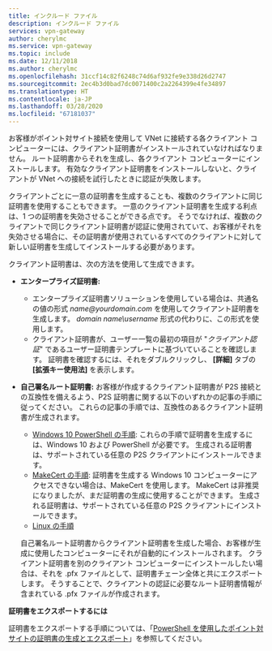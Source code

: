 ```yaml
---
title: インクルード ファイル
description: インクルード ファイル
services: vpn-gateway
author: cherylmc
ms.service: vpn-gateway
ms.topic: include
ms.date: 12/11/2018
ms.author: cherylmc
ms.openlocfilehash: 31ccf14c82f6248c74d6af932fe9e338d26d2747
ms.sourcegitcommit: 2ec4b3d0bad7dc0071400c2a2264399e4fe34897
ms.translationtype: HT
ms.contentlocale: ja-JP
ms.lasthandoff: 03/28/2020
ms.locfileid: "67181037"
---
```

お客様がポイント対サイト接続を使用して VNet に接続する各クライアント コンピューターには、クライアント証明書がインストールされていなければなりません。 ルート証明書からそれを生成し、各クライアント コンピューターにインストールします。 有効なクライアント証明書をインストールしないと、クライアントが VNet への接続を試行したときに認証が失敗します。

クライアントごとに一意の証明書を生成することも、複数のクライアントに同じ証明書を使用することもできます。 一意のクライアント証明書を生成する利点は、1 つの証明書を失効させることができる点です。 そうでなければ、複数のクライアントで同じクライアント証明書が認証に使用されていて、お客様がそれを失効させる場合に、その証明書が使用されているすべてのクライアントに対して新しい証明書を生成してインストールする必要があります。

クライアント証明書は、次の方法を使用して生成できます。

- **エンタープライズ証明書:**

  - エンタープライズ証明書ソリューションを使用している場合は、共通名の値の形式 *name\@yourdomain.com* を使用してクライアント証明書を生成します。 *domain name\username* 形式の代わりに、この形式を使用します。
  - クライアント証明書が、ユーザー一覧の最初の項目が "*クライアント認証*" であるユーザー証明書テンプレートに基づいていることを確認します。 証明書を確認するには、それをダブルクリックし、 **[詳細]** タブの **[拡張キー使用法]** を表示します。

- **自己署名ルート証明書:** お客様が作成するクライアント証明書が P2S 接続との互換性を備えるよう、P2S 証明書に関する以下のいずれかの記事の手順に従ってください。 これらの記事の手順では、互換性のあるクライアント証明書が生成されます。 

  * [Windows 10 PowerShell の手順](../articles/vpn-gateway/vpn-gateway-certificates-point-to-site.md#clientcert): これらの手順で証明書を生成するには、Windows 10 および PowerShell が必要です。 生成される証明書は、サポートされている任意の P2S クライアントにインストールできます。
  * [MakeCert の手順](../articles/vpn-gateway/vpn-gateway-certificates-point-to-site-makecert.md): 証明書を生成する Windows 10 コンピューターにアクセスできない場合は、MakeCert を使用します。 MakeCert は非推奨になりましたが、まだ証明書の生成に使用することができます。 生成される証明書は、サポートされている任意の P2S クライアントにインストールできます。
  * [Linux の手順](../articles/vpn-gateway/vpn-gateway-certificates-point-to-site-linux.md)

  自己署名ルート証明書からクライアント証明書を生成した場合、お客様が生成に使用したコンピューターにそれが自動的にインストールされます。 クライアント証明書を別のクライアント コンピューターにインストールしたい場合は、それを .pfx ファイルとして、証明書チェーン全体と共にエクスポートします。 そうすることで、クライアントの認証に必要なルート証明書情報が含まれている .pfx ファイルが作成されます。 

**証明書をエクスポートするには**

証明書をエクスポートする手順については、「[PowerShell を使用したポイント対サイトの証明書の生成とエクスポート](../articles/vpn-gateway/vpn-gateway-certificates-point-to-site.md#clientexport)」を参照してください。
